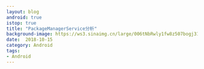 ```yaml
---
layout: blog 
android: true 
istop: true
title: "PackageManagerService分析" 
background-image: https://ws3.sinaimg.cn/large/006tNbRwly1fw8z507bogj31jk1xgx41.jpg
date:  2018-10-15
category: Android
tags: 
- Android
---
```




